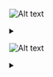 ![Alt text](https://g.gravizo.com/source/svg/c1?https%3A%2F%2Fraw.githubusercontent.com%2FGreyWayfarer%2FNewRep%2Fmaster%2FREADME.md)
<details> 
<summary></summary>
c1
  digraph G {
    END -> A [label="A-Z, a-z, 0-9"];
    END -> B [label="space"];
    A -> S [label="A-Z, a-z, _"];
    S -> B [label="space"];
    B -> A [label="A-Z, a-z, 0-9"];
    A -> A [label="A-Z, a-z, 0-9"];
  }
c1
</details>

![Alt text](https://g.gravizo.com/source/svg/c2?https%3A%2F%2Fraw.githubusercontent.com%2FGreyWayfarer%2FNewRep%2Fmaster%2FREADME.md)
<details> 
<summary></summary>
c2
  digraph S {
    END -> H [label="space"];
    S -> H [label="space"];
    END -> S [label="0-9"];
    END -> G [label="F, f, L, l"];
    END -> F [label="0-9"];
    END -> E [label="-[1-9], 1-9"];
    END -> A [label="0-9"];
    END -> C [label="0-9"];
    H -> G [label="F, f, L, l"];
    G -> F [label="0-9"];
    F -> F [label="0-9"];
    F -> E [label="-[1-9], 1-9"];
    G -> E [label="-[1-9], 1-9"];
    E -> D [label="e, E"];
    D -> C [label="0-9"];
    C -> C [label="0-9"];
    C -> B [label="."];
    D -> B [label="."];
    B -> A [label="0-9"];
    A -> S [label="1-9"];
    B -> S [label="0, 1-9"];
  }
c2
</details>
